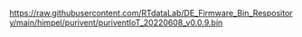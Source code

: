 

https://raw.githubusercontent.com/RTdataLab/DE_Firmware_Bin_Respository/main/himpel/purivent/puriventIoT_20220608_v0.0.9.bin

